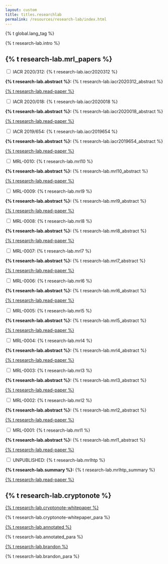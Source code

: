 ```yaml
---
layout: custom
title: titles.researchlab
permalink: /resources/research-lab/index.html
---
```

{% t global.lang_tag %}
<div class="container description">
    <p>{% t research-lab.intro %}</p>
</div>
<section class="container">
    <div class="row">
        <!-- left two-thirds block-->
        <div class="left two-thirds col-lg-8 col-md-8 col-sm-12 col-xs-12">
            <div class="info-block research-paper">
                <div class="row center-xs">
                    <div class="col"><h2>{% t research-lab.mrl_papers %}</h2></div>
                </div>
                <div class="tab">
                    <input id="tab-2020312" type="checkbox" name="tabs" class="accordion">
                    <label for="tab-2020312" class="accordion">IACR 2020/312: {% t research-lab.iacr2020312 %}</label>
                    <div class="tab-content">
                        <p><strong>{% t research-lab.abstract %}:</strong> {% t research-lab.iacr2020312_abstract %}</p>
                        <div class="center-xs">
                            <p><a class="btn-link btn-auto btn-primary" target="_blank" rel="noreferrer noopener" href="https://eprint.iacr.org/2020/312">{% t research-lab.read-paper %}</a></p>
                        </div>
                    </div>
                </div>
                <div class="tab">
                    <input id="tab-2020018" type="checkbox" name="tabs" class="accordion">
                    <label for="tab-2020018" class="accordion">IACR 2020/018: {% t research-lab.iacr2020018 %}</label>
                    <div class="tab-content">
                        <p><strong>{% t research-lab.abstract %}:</strong> {% t research-lab.iacr2020018_abstract %}</p>
                        <div class="center-xs">
                            <p><a class="btn-link btn-auto btn-primary" target="_blank" rel="noreferrer noopener" href="https://eprint.iacr.org/2020/018">{% t research-lab.read-paper %}</a></p>
                        </div>
                    </div>
                </div>
                <div class="tab">
                    <input id="tab-2019654" type="checkbox" name="tabs" class="accordion">
                    <label for="tab-2019654" class="accordion">IACR 2019/654: {% t research-lab.iacr2019654 %}</label>
                    <div class="tab-content">
                        <p><strong>{% t research-lab.abstract %}:</strong> {% t research-lab.iacr2019654_abstract %}</p>
                        <div class="center-xs">
                            <p><a class="btn-link btn-auto btn-primary" target="_blank" rel="noreferrer noopener" href="https://eprint.iacr.org/2019/654">{% t research-lab.read-paper %}</a></p>
                        </div>
                    </div>
                </div>
                <div class="tab">
                    <input id="tab-11" type="checkbox" name="tabs" class="accordion">
                    <label for="tab-11" class="accordion">MRL-0010: {% t research-lab.mrl10 %}</label>
                    <div class="tab-content">
                        <p><strong>{% t research-lab.abstract %}:</strong> {% t research-lab.mrl10_abstract %}</p>
                        <div class="center-xs">
                           <p><a class="btn-link btn-auto btn-primary" target="_blank" rel="noreferrer noopener" href="{{site.baseurl}}/resources/research-lab/pubs/MRL-0010.pdf">{% t research-lab.read-paper %}</a></p>
                        </div>
                    </div>
                </div>
                <div class="tab">
                    <input id="tab-10" type="checkbox" name="tabs" class="accordion">
                    <label for="tab-10" class="accordion">MRL-0009: {% t research-lab.mrl9 %}</label>
                    <div class="tab-content">
                        <p><strong>{% t research-lab.abstract %}:</strong> {% t research-lab.mrl9_abstract %}</p>
                        <div class="center-xs">
                            <p><a class="btn-link btn-auto btn-primary" target="_blank" rel="noreferrer noopener" rel="noreferrer noopener" href="{{site.baseurl}}/resources/research-lab/pubs/MRL-0009.pdf">{% t research-lab.read-paper %}</a></p>
                        </div>
                    </div>
                </div>
                <div class="tab">
                    <input id="tab-9" type="checkbox" name="tabs" class="accordion">
                    <label for="tab-9" class="accordion">MRL-0008: {% t research-lab.mrl8 %}</label>
                    <div class="tab-content">
                        <p><strong>{% t research-lab.abstract %}:</strong> {% t research-lab.mrl8_abstract %}</p>
                        <div class="center-xs">
                            <p><a class="btn-link btn-auto btn-primary" target="_blank" rel="noreferrer noopener" target="_blank" rel="noreferrer noopener" href="{{site.baseurl}}/resources/research-lab/pubs/MRL-0008.pdf">{% t research-lab.read-paper %}</a></p>
                            </div>
                    </div>
                </div>
                <div class="tab">
                    <input id="tab-8" type="checkbox" name="tabs" class="accordion">
                    <label for="tab-8" class="accordion">MRL-0007: {% t research-lab.mrl7 %}</label>
                    <div class="tab-content">
                        <p><strong>{% t research-lab.abstract %}:</strong> {% t research-lab.mrl7_abstract %}</p>
                        <div class="center-xs">
                            <p><a class="btn-link btn-auto btn-primary" target="_blank" rel="noreferrer noopener" target="_blank" rel="noreferrer noopener" href="{{site.baseurl}}/resources/research-lab/pubs/MRL-0007.pdf">{% t research-lab.read-paper %}</a></p>
                        </div>
                    </div>
                </div>
                <div class="tab">
                    <input id="tab-7" type="checkbox" name="tabs" class="accordion">
                    <label for="tab-7" class="accordion">MRL-0006: {% t research-lab.mrl6 %}</label>
                    <div class="tab-content">
                        <p><strong>{% t research-lab.abstract %}:</strong> {% t research-lab.mrl6_abstract %}</p>
                        <div class="center-xs">
                            <p><a class="btn-link btn-auto btn-primary" target="_blank" rel="noreferrer noopener" href="{{site.baseurl}}/resources/research-lab/pubs/MRL-0006.pdf">{% t research-lab.read-paper %}</a></p>
                        </div>
                    </div>
                </div>
                <div class="tab">
                    <input id="tab-6" type="checkbox" name="tabs" class="accordion">
                    <label for="tab-6" class="accordion">MRL-0005: {% t research-lab.mrl5 %}</label>
                    <div class="tab-content">
                        <p><strong>{% t research-lab.abstract %}:</strong> {% t research-lab.mrl5_abstract %}</p>
                        <div class="center-xs">
                            <p><a class="btn-link btn-auto btn-primary" target="_blank" rel="noreferrer noopener" href="{{site.baseurl}}/resources/research-lab/pubs/MRL-0005.pdf">{% t research-lab.read-paper %}</a></p>
                        </div>
                    </div>
                </div>
                <div class="tab">
                    <input id="tab-5" type="checkbox" name="tabs" class="accordion">
                    <label for="tab-5" class="accordion">MRL-0004: {% t research-lab.mrl4 %}</label>
                    <div class="tab-content">
                        <p><strong>{% t research-lab.abstract %}:</strong> {% t research-lab.mrl4_abstract %}</p>
                            <div class="center-xs">
                                <p><a class="btn-link btn-auto btn-primary" target="_blank" rel="noreferrer noopener" href="{{site.baseurl}}/resources/research-lab/pubs/MRL-0004.pdf">{% t research-lab.read-paper %}</a></p>
                            </div>
                    </div>
                </div>
                <div class="tab">
                    <input id="tab-4" type="checkbox" name="tabs" class="accordion">
                    <label for="tab-4" class="accordion">MRL-0003: {% t research-lab.mrl3 %}</label>
                    <div class="tab-content">
                        <p><strong>{% t research-lab.abstract %}:</strong> {% t research-lab.mrl3_abstract %}</p>
                            <div class="center-xs">
                                <p><a class="btn-link btn-auto btn-primary" target="_blank" rel="noreferrer noopener" href="{{site.baseurl}}/resources/research-lab/pubs/MRL-0003.pdf">{% t research-lab.read-paper %}</a></p>
                            </div>
                    </div>
                </div>
                <div class="tab">
                    <input id="tab-3" type="checkbox" name="tabs" class="accordion">
                    <label for="tab-3" class="accordion">MRL-0002: {% t research-lab.mrl2 %}</label>
                    <div class="tab-content">
                        <p><strong>{% t research-lab.abstract %}:</strong> {% t research-lab.mrl2_abstract %}</p>
                            <div class="center-xs">
                                <p><a class="btn-link btn-auto btn-primary" target="_blank" rel="noreferrer noopener" href="{{site.baseurl}}/resources/research-lab/pubs/MRL-0002.pdf">{% t research-lab.read-paper %}</a></p>
                            </div>
                    </div>
                </div>
                <div class="tab">
                    <input id="tab-2" type="checkbox" name="tabs" class="accordion">
                    <label for="tab-2" class="accordion">MRL-0001: {% t research-lab.mrl1 %}</label>
                    <div class="tab-content">
                        <p><strong>{% t research-lab.abstract %}:</strong> {% t research-lab.mrl1_abstract %}</p>
                            <div class="center-xs">
                                <p><a class="btn-link btn-auto btn-primary" target="_blank" rel="noreferrer noopener" href="{{site.baseurl}}/resources/research-lab/pubs/MRL-0001.pdf">{% t research-lab.read-paper %}</a></p>
                            </div>
                    </div>
                </div>
                <div class="tab">
                    <input id="tab-1" type="checkbox" name="tabs" class="accordion">
                    <label for="tab-1" class="accordion">UNPUBLISHED: {% t research-lab.mrlhtp %}</label>
                    <div class="tab-content">
                        <p><strong>{% t research-lab.summary %}:</strong> {% t research-lab.mrlhtp_summary %}</p>
                            <div class="center-xs">
                                <p><a class="btn-link btn-auto btn-primary" target="_blank" rel="noreferrer noopener" href="{{site.baseurl}}/resources/research-lab/pubs/ge_fromfe.pdf">{% t research-lab.read-paper %}</a></p>
                            </div>
                    </div>
                </div>
            </div>
        </div>
        <!-- end left two-thirds block-->
        <!-- right one-third block-->
        <div class="right one-third col-lg-4 col-md-4 col-sm-12 col-xs-12">
            <div class="info-block">
                <div class="row">
                    <div class="col">
                        <h2>{% t research-lab.cryptonote %}</h2>
                        <div class="whitepaper">
                            <a href="https://cryptonote.org/whitepaper.pdf">{% t research-lab.cryptonote-whitepaper %}</a>
                            <p>{% t research-lab.cryptonote-whitepaper_para %}</p>
                        </div>
                        <div class="whitepaper">
                            <a href="{{site.baseurl}}/resources/research-lab/pubs/whitepaper_annotated.pdf">{% t research-lab.annotated %}</a>
                            <p>{% t research-lab.annotated_para %}</p>
                        </div>
                        <div class="whitepaper">
                            <a href="{{site.baseurl}}/resources/research-lab/pubs/whitepaper_review.pdf">{% t research-lab.brandon %}</a>
                            <p>{% t research-lab.brandon_para %}</p>
                        </div>
                    </div>
                </div>
            </div>
        </div>
        <!-- end right one-third block-->
    </div>
</section>
